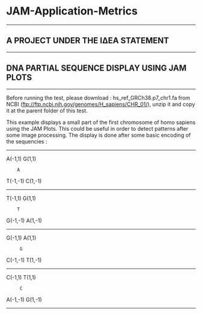 # JAM-Application-Metrics 
--------------------------

## A PROJECT UNDER THE ΙΔΕΑ STATEMENT
-------------------------------------

## DNA PARTIAL SEQUENCE DISPLAY USING JAM PLOTS
-----------------------------------------------

Before running the test, please download : hs_ref_GRCh38.p7_chr1.fa from NCBI (ftp://ftp.ncbi.nih.gov/genomes/H_sapiens/CHR_01/), unzip it and copy it at the parent folder of this test.

This example displays a small part of the first chromosome of homo sapiens using the JAM Plots. This could be useful in order to detect patterns after some image processing. The display is done after some basic encoding of the sequencies :

-------------------

A(-1,1)    G(1,1)                            

        A                                                                           

T(-1,-1)   C(1,-1)                          


-------------------


T(-1,1)    G(1,1) 
 
        T
        
G(-1,-1)   A(1,-1)


-------------------


G(-1,1)     A(1,1)

         G
         
C(-1,-1)    T(1,-1)


-------------------


C(-1,1)    T(1,1)

         C
         
A(-1,-1)   G(1,-1)

-------------------
